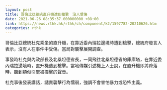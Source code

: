 ```yaml
---
layout: post
title: 哥倫比亞總統直升機遭到槍擊　沒人受傷
date: 2021-06-26 08:35:37.000000000 +08:00
link: https://news.rthk.hk/rthk/ch/component/k2/1597782-20210626.htm
categories: rthk
---
```


哥倫比亞總統杜克乘坐的直升機，在靠近委內瑞拉邊境時遭到槍擊，總統府發言人表示，沒有人在事件中受傷。當局對襲擊展開調查。

事發時杜克與內政部長及北桑坦德省長，一同飛往北桑坦德省的庫庫塔，在靠近委內瑞拉邊境時，直升機遭到槍擊。當地傳媒引述機上人士說，在直升機即將降落時，聽到類似引擎被撞擊的聲音。

杜克事後發表講話，譴責襲擊行為懦弱，強調不會害怕暴力或恐怖主義。

